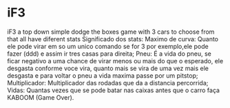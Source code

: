 # iF3
iF3 a top down simple dodge the boxes game with 3 cars to choose from that all have diferent stats
Significado dos stats:
  Maximo de curva: Quanto ele pode virar em so um unico comando se for 3 por exemplo,ele pode fazer (ddd) e assim ir tres casas para direita;
  Pneu: É a vida do pneu, se ficar negativo a uma chance de virar menos ou mais do que o esperado, ele desgasta conforme voce vira, quanto mais se vira de uma vez mais ele desgasta e para voltar o pneu a vida maxima passe por um pitstop;
  Multiplicador: Multiplicador das rodadas que da a distancia percorrida;
  Vidas: Quantas vezes que se pode batar nas caixas antes que o carro faça KABOOM (Game Over). 
